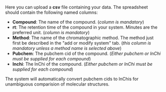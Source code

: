 Here you can upload a **csv** file containing your data. The spreadsheet should contain the following named columns:

 - **Compound**: The name of the compound. (*column is mandatory*)
 - **rt**: The retention time of the compound in your system. Minutes are the preferred unit. (*column is mandatory*)
 - **Method**: The name of the chromatographic method. The method just first be described in the "add or modify system" tab. (*this column is mandatory unless a method name is selected above*)
 - **Pubchem**: The pubchem cid of the compound. (*Either pubchem or InChi must be supplied for each compound*)
 - **Inchi**: The InChi of the compound. (*Either pubchem or InChi must be supplied for each compound*)

The system will automatically convert pubchem cids to InChis for unambiguous comparision of molecular structures.
